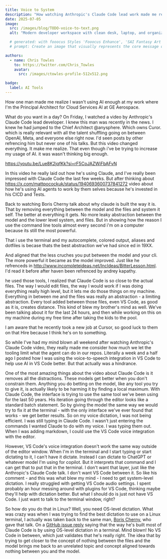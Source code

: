```yaml
---
title: Voice to System
description: "How watching Anthropic's Claude Code lead work made me realize I wasn't using AI enough, and the journey to OS-level voice dictation for better terminal workflows."
date: 2025-07-05
image:
  src: /images/blog/TODO-voice-to-text.png
  alt: "Modern developer workspace with clean desk, laptop, and organized tools representing productive AI workflow"

  # generated: with fooocus Styles 'Fooocus Enhance', 'SAI Fantasy Art', 'SAI Comic Book'
  # prompt: Create an image that visually represents the core message of adopting software engineering best practices and ITIL for a better work-life balance. The scene should feature a modern developer’s workspace: a tidy desk with a laptop open to a code editor (like VS Code), surrounded by elements symbolizing organization, automation, and calm—such as checklists, flowcharts, and a cup of coffee. The atmosphere should convey productivity, reduced stress, and harmony between technology and personal well-being. No text or logos.

authors:
  - name: Chris Towles
    to: https://twitter.com/Chris_Towles
    avatar:
      src: /images/ctowles-profile-512x512.png

badge:
  label: AI Tools
---
```


How one man made me realize I wasn't using AI enough at my work where I'm the Principal Architect for Cloud Services AI at GE Aerospace.


What do you want in a day? On Friday, I watched a video by Anthropic's Claude Code lead developer. I knew this man was recently in the news. I knew he had jumped to the Chief Architect @anysphere. Which owns Curor. which is really relevant with all the talent shuffling going on between OpenAI, Meta, and everyone else right now. I'd seen posts by other refrencing him but never one of his talks. But this video changed everything. It make me realize. That even though i've be trying to increase my usage of AI. it was wasn't thinking big enough. 

https://youtu.be/Lue8K2jqfKk?si=rF5CoJAZWiFbAFvN


In this video he really laid out how he's using Claude, and I've really been impressed with Claude Code the last few weeks. But after thinking about https://x.com/mattpocockuk/status/1940693600737841272 video about how he's using AI agents to work by them selves because he's invested in his CICD and Tests. 

Back to watching Boris Cherny talk about why claude is built the way it is. That by removing everything between the model and the files and system it self. The better at everything it gets.  No more leaky abstraction between the model and the lower level system, and files.  But in showing how the reason I use the command line tools almost every second i'm on a computer because its still the most powerful.

That i use the terminal and my autocomplete, colored output, aliases and dotfiles is becase thats the best abstraction we've had since ed in 19XX.

And aligned that the less cruches you put between the model and your cli. The more powerful it became as the model improved. Just like he refrenceds in http://www.incompleteideas.net/IncIdeas/BitterLesson.html. 
I'd read it before after haven been refrenced by andrey kapathy. 

he used those tools, I realized that Claude Code is so close to the actual files. The way I would edit files, the way I would work if I was doing everything really high level, but it lets me do those things on my machine. Everything in between me and the files was really an abstraction - a limiting abstraction. Every tool added between those files, even VS Code, as good as it is, creates distance. This kind of blew my brother's mind as well. We've been talking about it for the last 24 hours, and then while working on this on my machine during my free time after taking the kids to the pool. 

I am aware that he recently took a new job at Cursor, so good luck to them on that Hire because I think he's on to something. 

So while I've had my mind blown all weekend after watching Anthropic's Claude Code video, they really made me consider how much we let the tooling limit what the agent can do in our repos. Literally a week and a half ago I posted how I was using the voice-to-speech integration in VS Code to help use AI in VS Code better. But that actually was a hindrance. 


One of the most amazing things about the video about Claude Code is it removes all the distractions. These models get better when you don't constrain them. Anything you do betting on the model, like any tool you try to give it, is actually likely to be harming it by finding a local maximum. With Claude Code, the interface is trying to use the same tool we've been using for the last 50 years. His iteration going through the editor looks like a standard batch statement. So by giving the model the same way we would try to fix it at the terminal - with the only interface we've ever found that works - we get better results. So on my voice dictation, I was not being efficient. I was still typing in Claude Code. I wasn't just entering the commands I wanted Claude to do with my voice. I was typing them out. When I was adding markdown, I could use the VS Code voice integration with the editor.


However, VS Code's voice integration doesn't work the same way outside of the editor window. When I'm in the terminal and I start typing or start dictating to it, I can't have it dictate. Instead I can dictate to ChatGPT or whatever model I'm using for copilot. But it interprets that command and I can get that to put that in the terminal. I don't want that layer, just like the Anthropic's Claude Code talk. I don't want VS Code between it. So like his comment - and this was what blew my mind - I need to get system-level dictation. I really struggled with getting VS Code audio settings. I spent probably an hour messing around with plugins for VS Code, thinking maybe they'll help with dictation better. But what I should do is just not have VS Code. I just want to talk to the terminal window, right?

So how do you do that in Linux? Well, you need OS-level dictation. What was crazy was when I was trying to find the best dictation to use on a Linux terminal, I actually was taken back to the same man, [Boris Cherny](https://github.com/bcherny), who gave that talk. On a [GitHub issue reply](https://github.com/anthropics/claude-code/issues/154#issuecomment-2856756037) saying that the way he's built most of Claude Code is by using OS-level dictation in a terminal. Mind blown! No VS Code in between, which just validates that he's really right. The idea that by trying to get closer to the concept of nothing between the files and the model brings me back to an unrelated topic and concept aligned towards nothing between you and the model. 


